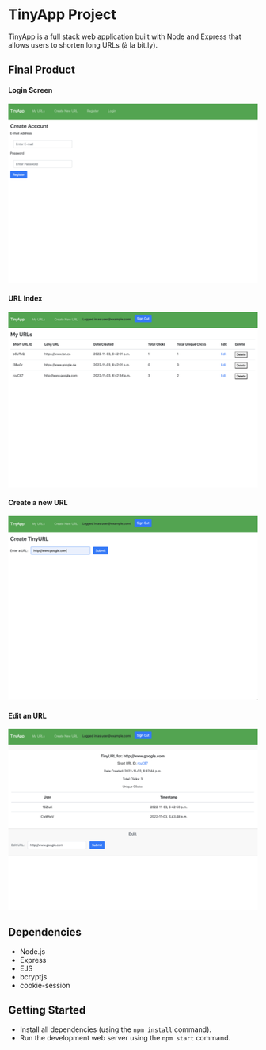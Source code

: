 # TinyApp Project

TinyApp is a full stack web application built with Node and Express that allows users to shorten long URLs (à la bit.ly).

## Final Product

#### Login Screen
!["Login Screen"](./images/login.png)

#### URL Index
!["Url Index"](./images/url_index.png)

#### Create a new URL
!["Create Url"](./images/create_url.png)

#### Edit an URL
!["Edit Url"](./images/edit_url.png)

## Dependencies

- Node.js
- Express
- EJS
- bcryptjs
- cookie-session

## Getting Started

- Install all dependencies (using the `npm install` command).
- Run the development web server using the `npm start` command.